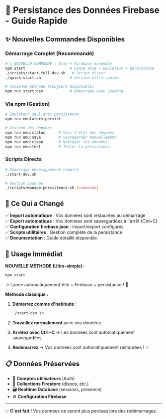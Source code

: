 # 💾 Persistance des Données Firebase - Guide Rapide

## ✨ Nouvelles Commandes Disponibles

### Démarrage Complet (Recommandé)
```bash
# 🚀 NOUVELLE COMMANDE : Vite + Firebase ensemble
npm start                    # Lance Vite + Émulateur + persistance
./scripts/start-full-dev.sh   # Script direct
./quick-start.sh             # Version ultra-rapide

# Ancienne méthode (toujours disponible)
npm run start:dev            # Démarrage avec seeding
```

### Via npm (Gestion)
```bash
# Émulateur seul avec persistance
npm run emulators:persist

# Gestion des données
npm run emu:status      # Voir l'état des données
npm run emu:save        # Sauvegarder manuellement
npm run emu:clean       # Nettoyer les données
npm run emu:test        # Tester la persistance
```

### Scripts Directs
```bash
# Démarrage développement complet
./start-dev.sh

# Gestion avancée
./scripts/manage-persistence.sh [commande]
```

## 🎯 Ce Qui a Changé

✅ **Import automatique** : Vos données sont restaurées au démarrage  
✅ **Export automatique** : Vos données sont sauvegardées à l'arrêt (Ctrl+C)  
✅ **Configuration firebase.json** : Import/export configurés  
✅ **Scripts utilitaires** : Gestion complète de la persistance  
✅ **Documentation** : Guide détaillé disponible  

## 🚀 Usage Immédiat

**NOUVELLE MÉTHODE (Ultra-simple) :**
```bash
npm start
```
→ Lance automatiquement Vite + Firebase + persistance ! 🎉

**Méthode classique :**
1. **Démarrez comme d'habitude** :
   ```bash
   ./start-dev.sh
   ```

2. **Travaillez normalement** avec vos données

3. **Arrêtez avec Ctrl+C** → Les données sont automatiquement sauvegardées

4. **Redémarrez** → Vos données sont automatiquement restaurées ! ✨

## 📋 Données Préservées

- 👤 **Comptes utilisateurs** (Auth)
- 📄 **Collections Firestore** (dispos, etc.)
- 🗃️ **Realtime Database** (sessions, présence)
- ⚙️ **Configuration Firebase**

---

✅ **C'est fait !** Vos données ne seront plus perdues lors des redémarrages.
